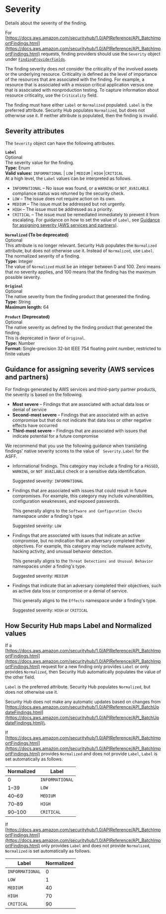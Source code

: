 # Severity<a name="asff-severity"></a>

Details about the severity of the finding\.

For [https://docs.aws.amazon.com/securityhub/1.0/APIReference/API_BatchImportFindings.html](https://docs.aws.amazon.com/securityhub/1.0/APIReference/API_BatchImportFindings.html) requests, finding providers should use the `Severity` object under [`FindingProviderFields`](asff-findingproviderfields.md)\.

The finding severity does not consider the criticality of the involved assets or the underlying resource\. Criticality is defined as the level of importance of the resources that are associated with the finding\. For example, a resource that is associated with a mission critical application versus one that is associated with nonproduction testing\. To capture information about resource criticality, use the `Criticality` field\.

The finding must have either `Label` or `Normalized` populated\. `Label` is the preferred attribute\. Security Hub populates `Normalized`, but does not otherwise use it\. If neither attribute is populated, then the finding is invalid\.

## Severity attributes<a name="asff-severity-attributes"></a>

The `Severity` object can have the following attributes\.

**`Label`**  
Optional  
The severity value for the finding\.  
**Type:** Enum  
**Valid values:** `INFORMATIONAL` \| `LOW` \| `MEDIUM` \| `HIGH` \|`CRITICAL`  
At a high level, the `Label` values can be interpreted as follows\.  
+ `INFORMATIONAL` – No issue was found, or a `WARNING` or `NOT_AVAILABLE` compliance status was returned by the security check\.
+ `LOW` – The issue does not require action on its own\.
+ `MEDIUM` – The issue must be addressed but not urgently\.
+ `HIGH` – The issue must be addressed as a priority\.
+ `CRITICAL` – The issue must be remediated immediately to prevent it from escalating\.
For guidance on how to set the value of `Label`, see [Guidance for assigning severity \(AWS services and partners\)](#asff-severity-guidance)\.

**`Normalized` \(To be deprecated\)**  
Optional  
This attribute is no longer relevant\. Security Hub populates the `Normalized` attribute, but does not otherwise use it\. Instead of `Normalized`, use `Label`\.  
The normalized severity of a finding\.  
**Type:** Integer  
The value of `Normalized` must be an integer between 0 and 100\. Zero means that no severity applies, and 100 means that the finding has the maximum possible severity\.

**`Original`**  
Optional  
The native severity from the finding product that generated the finding\.  
**Type:** String  
**Maximum length:** 64

**`Product` \(Deprecated\)**  
Optional  
The native severity as defined by the finding product that generated the finding\.  
This is deprecated in favor of `Original`\.  
**Type:** Number  
**Format:** Single\-precision 32\-bit IEEE 754 floating point number, restricted to finite values

## Guidance for assigning severity \(AWS services and partners\)<a name="asff-severity-guidance"></a>

For findings generated by AWS services and third\-party partner products, the severity is based on the following\.
+ **Most severe** – Findings that are associated with actual data loss or denial of service
+ **Second\-most severe** – Findings that are associated with an active compromise but that do not indicate that data loss or other negative effects have occurred
+ **Third\-most severe** – Findings that are associated with issues that indicate potential for a future compromise

We recommend that you use the following guidance when translating findings' native severity scores to the value of ` Severity.Label` for the ASFF\.
+ Informational findings\. This category may include a finding for a `PASSED`, `WARNING`, or `NOT AVAILABLE` check or a sensitive data identification\.

  Suggested severity: `INFORMATIONAL`
+ Findings that are associated with issues that could result in future compromises\. For example, this category may include vulnerabilities, configuration weaknesses, and exposed passwords\.

  This generally aligns to the `Software and Configuration Checks` namespace under a finding's type\.

  Suggested severity: `LOW`
+ Findings that are associated with issues that indicate an active compromise, but no indication that an adversary completed their objectives\. For example, this category may include malware activity, hacking activity, and unusual behavior detection\.

  This generally aligns to the `Threat Detections and Unusual Behavior` namespaces under a finding's type\.

  Suggested severity: `MEDIUM`
+ Findings that indicate that an adversary completed their objectives, such as active data loss or compromise or a denial of service\.

  This generally aligns to the `Effects` namespace under a finding's type\.

  Suggested severity: `HIGH` or `CRITICAL`

## How Security Hub maps Label and Normalized values<a name="asff-severity-map-normalized-label"></a>

If a [https://docs.aws.amazon.com/securityhub/1.0/APIReference/API_BatchImportFindings.html](https://docs.aws.amazon.com/securityhub/1.0/APIReference/API_BatchImportFindings.html) request for a new finding only provides `Label` or only provides `Normalized`, then Security Hub automatically populates the value of the other field\.

`Label` is the preferred attribute\. Security Hub populates `Normalized`, but does not otherwise use it\.

Security Hub does not make any automatic updates based on changes from [https://docs.aws.amazon.com/securityhub/1.0/APIReference/API_BatchUpdateFindings.html](https://docs.aws.amazon.com/securityhub/1.0/APIReference/API_BatchUpdateFindings.html)\.

If [https://docs.aws.amazon.com/securityhub/1.0/APIReference/API_BatchImportFindings.html](https://docs.aws.amazon.com/securityhub/1.0/APIReference/API_BatchImportFindings.html) provides `Normalized` and does not provide `Label`, `Label` is set automatically as follows\.


|  Normalized  |  Label  | 
| --- | --- | 
|  0  |  `INFORMATIONAL`  | 
|  1–39  |  `LOW`  | 
|  40–69  |  `MEDIUM`  | 
|  70–89  |  `HIGH`  | 
|  90–100  |  `CRITICAL`  | 

If [https://docs.aws.amazon.com/securityhub/1.0/APIReference/API_BatchImportFindings.html](https://docs.aws.amazon.com/securityhub/1.0/APIReference/API_BatchImportFindings.html) only provides `Label` and does not provide `Normalized`, `Normalized` is set automatically as follows\.


|  Label  |  Normalized  | 
| --- | --- | 
|  `INFORMATIONAL`  |  0  | 
|  `LOW`  |  1  | 
|  `MEDIUM`  |  40  | 
|  `HIGH`  |  70  | 
|  `CRITICAL`  |  90  | 